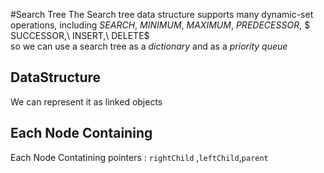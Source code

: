 #Search Tree
The Search tree data structure supports many dynamic-set operations, including $SEARCH,\ MINIMUM,\ MAXIMUM,\ PREDECESSOR,$ 
$ SUCCESSOR,\ INSERT,\ DELETE$   
so we can use a search tree as a $dictionary$ and as a $priority\ queue$

## DataStructure
We can represent it as linked objects

## Each Node Containing
Each Node Contatining pointers : `rightChild` ,`leftChild`,`parent` 

